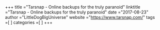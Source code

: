 +++ 
title ="Tarsnap - Online backups for the truly paranoid" 
linktitle ="Tarsnap - Online backups for the truly paranoid" 
date ="2017-08-23" 
author ="LittleDogBigUniverse"
website ="https://www.tarsnap.com/" 
tags =[  ] 
categories =[  ] 
+++ 

 
